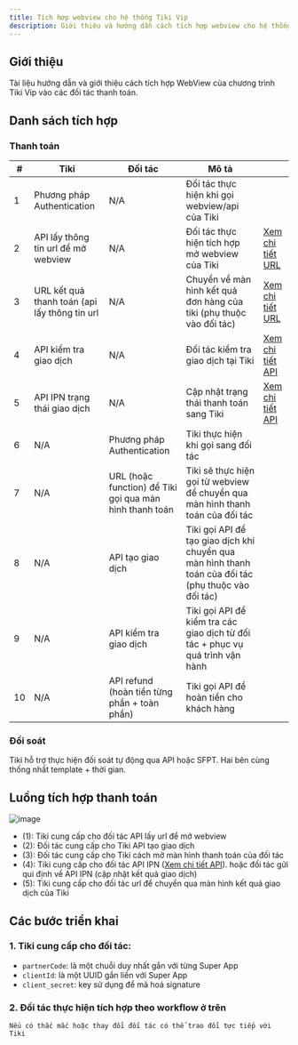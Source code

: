 ```yaml
---
title: Tích hợp webview cho hệ thống Tiki Vip
description: Giới thiệu và hướng dẫn cách tích hợp webview cho hệ thống Tiki Vip
---
```


## Giới thiệu

Tài liệu hướng dẫn và giới thiệu cách tích hợp WebView của chương trình Tiki Vip vào các đối tác thanh toán.

## Danh sách tích hợp

### Thanh toán

| # | Tiki | Đối tác                              | Mô tả |  |
| --- | ----------- | ------------------------------------- |--- |--- |
| 1 | Phương pháp Authentication  | N/A | Đối tác thực hiện khi gọi webview/api của Tiki |  |
| 2 | API lấy thông tin url để mở webview | N/A | Đối tác thực hiện tích hợp mở webview của Tiki|  [Xem chi tiết URL](https://developers.tiki.vn/en/docs/sdk/backend/ref#4-api-l%E1%BA%A5y-th%C3%B4ng-tin-url-webview)|
| 3 | URL kết quả thanh toán (api lấy thông tin url | N/A| Chuyển về màn hình kết quả đơn hàng của tiki   (phụ thuộc vào đối tác) |  [Xem chi tiết URL](https://developers.tiki.vn/en/docs/sdk/backend/ref#4-api-l%E1%BA%A5y-th%C3%B4ng-tin-url-webview) |
| 4 | API kiểm tra giao dịch | N/A | Đối tác kiểm tra giao dịch tại Tiki | [Xem chi tiết API](https://developers.tiki.vn/en/docs/sdk/backend/ref#2-api-%C4%91%E1%BB%83-l%E1%BA%A5y-th%C3%B4ng-tin-chi-ti%E1%BA%BFt-c%E1%BB%A7a-transaction-tr%C3%AAn-tiki) |
| 5 | API IPN trạng thái giao dịch | N/A | Cập nhật trạng thái thanh toán sang Tiki | [Xem chi tiết API](https://developers.tiki.vn/en/docs/sdk/backend/ref#1-api-nh%E1%BA%ADn-ipn-t%E1%BB%AB-%C4%91%E1%BB%91i-t%C3%A1c) |
| 6 | N/A |  Phương pháp Authentication | Tiki thực hiện khi gọi sang đối tác | |
| 7 | N/A | URL (hoặc function) để Tiki gọi qua màn hình thanh toán | Tiki sẽ thực hiện gọi từ webview để chuyển qua màn hình thanh toán của đối tác | |
| 8 | N/A | API tạo giao dịch | Tiki gọi API để tạo giao dịch khi chuyển qua màn hình thanh toán của đối tác (phụ thuộc vào đối tác) | |
| 9 | N/A | API kiểm tra giao dịch | Tiki gọi API để kiểm tra các giao dịch từ đối tác + phục vụ quá trình vận hành | |
| 10 | N/A | API refund (hoàn tiền từng phần + toàn phần) | Tiki gọi API để hoàn tiền cho khách hàng | |

### Đối soát

Tiki hỗ trợ thực hiện đối soát tự động qua API hoặc SFPT. Hai bên cùng thống nhất template + thời gian.

## Luồng tích hợp thanh toán

![image](https://salt.tikicdn.com/ts/tiniapp/6f/aa/b9/76e292976b31650a12d0d526d971d309.png)

- (1): Tiki cung cấp cho đối tác API lấy url để mở webview
- (2): Đối tác cung cấp cho Tiki API tạo giao dịch
- (3): Đối tác cung cấp cho Tiki cách mở màn hình thanh toán của đối tác
- (4): Tiki cung cấp cho đối tác API IPN ([Xem chi tiết API](docs/sdk/backend/ref#1-api-nhận-ipn-từ-đối-tác)). hoặc đối tác gửi qui định về API IPN (cập nhật kết quả giao dịch)
- (5): Tiki cung cấp cho đối tác url để chuyển qua màn hình kết quả giao dịch của Tiki

## Các bước triển khai

### 1. Tiki cung cấp cho đối tác:

- `partnerCode`: là một chuỗi duy nhất gắn với từng Super App
- `clientId`: là một UUID gắn liền với Super App
- `client_secret`: key sử dụng để mã hoá signature

### 2. Đối tác thực hiện tích hợp theo workflow ở trên

`Nếu có thắc mắc hoặc thay đổi đối tác có thể trao đổi tực tiếp với Tiki`